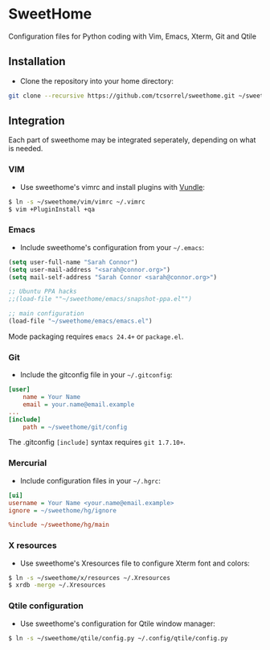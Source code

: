 # SweetHome
Configuration files for Python coding with Vim, Emacs, Xterm, Git and Qtile

## Installation
* Clone the repository into your home directory:
```bash
git clone --recursive https://github.com/tcsorrel/sweethome.git ~/sweethome
```

## Integration
Each part of sweethome may be integrated seperately,
depending on what is needed.

### VIM
* Use sweethome's vimrc and install plugins with
[Vundle](https://github.com/gmarik/Vundle.vim):
```bash
$ ln -s ~/sweethome/vim/vimrc ~/.vimrc
$ vim +PluginInstall +qa
```

### Emacs
* Include sweethome's configuration from your `~/.emacs`:
```lisp
(setq user-full-name "Sarah Connor")
(setq user-mail-address "<sarah@connor.org>")
(setq mail-self-address "Sarah Connor <sarah@connor.org>")

;; Ubuntu PPA hacks
;;(load-file ""~/sweethome/emacs/snapshot-ppa.el"")

;; main configuration
(load-file "~/sweethome/emacs/emacs.el")
```
Mode packaging requires `emacs 24.4+` or `package.el`.

### Git
* Include the gitconfig file in your `~/.gitconfig`:
```INI
[user]
    name = Your Name
    email = your.name@email.example
...
[include]
    path = ~/sweethome/git/config
```
The .gitconfig `[include]` syntax requires `git 1.7.10+`.

### Mercurial
* Include configuration files in your `~/.hgrc`:
```ini
[ui]
username = Your Name <your.name@email.example>
ignore = ~/sweethome/hg/ignore

%include ~/sweethome/hg/main

```

### X resources
* Use sweethome's Xresources file to configure Xterm font and colors:
```bash
$ ln -s ~/sweethome/x/resources ~/.Xresources
$ xrdb -merge ~/.Xresources
```

### Qtile configuration
* Use sweethome's configuration for Qtile window manager:
```bash
$ ln -s ~/sweethome/qtile/config.py ~/.config/qtile/config.py
```
